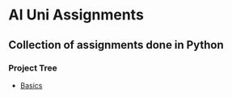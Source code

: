 # AI Uni Assignments 
## Collection of assignments done in Python

### Project Tree
- [Basics](./assignment_1/)
